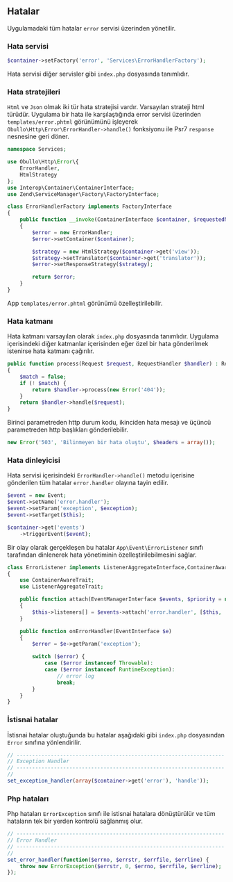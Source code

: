 
## Hatalar

Uygulamadaki tüm hatalar `error` servisi üzerinden yönetilir.

### Hata servisi

```php
$container->setFactory('error', 'Services\ErrorHandlerFactory');
```

Hata servisi diğer servisler gibi `index.php` dosyasında tanımlıdır.

### Hata stratejileri

`Html` ve `Json` olmak iki tür hata stratejisi vardır. Varsayılan strateji html türüdür. Uygulama bir hata ile karşılaştığında error servisi üzerinden `templates/error.phtml` görünümünü işleyerek `Obullo\Http\Error\ErrorHandler->handle()` fonksiyonu ile Psr7 `response` nesnesine geri döner.

```php
namespace Services;

use Obullo\Http\Error\{
    ErrorHandler,
    HtmlStrategy
};
use Interop\Container\ContainerInterface;
use Zend\ServiceManager\Factory\FactoryInterface;

class ErrorHandlerFactory implements FactoryInterface
{
    public function __invoke(ContainerInterface $container, $requestedName, array $options = null)
    {
        $error = new ErrorHandler;
        $error->setContainer($container);

        $strategy = new HtmlStrategy($container->get('view'));
        $strategy->setTranslator($container->get('translator'));
        $error->setResponseStrategy($strategy);

        return $error;
    }
}
```

App `templates/error.phtml` görünümü özelleştirilebilir.


### Hata katmanı

Hata katmanı varsayılan olarak `index.php` dosyasında tanımlıdır. Uygulama içerisindeki diğer katmanlar içerisinden eğer özel bir hata gönderilmek istenirse hata katmanı çağırılır.

```php
public function process(Request $request, RequestHandler $handler) : ResponseInterface
{
    $match = false;
    if (! $match) {        
        return $handler->process(new Error('404'));
    }
    return $handler->handle($request);
}
```

Birinci parametreden http durum kodu, ikinciden hata mesajı ve üçüncü parametreden http başlıkları gönderilebilir.

```php
new Error('503', 'Bilinmeyen bir hata oluştu', $headers = array());
```

### Hata dinleyicisi

Hata servisi içerisindeki `ErrorHandler->handle()` metodu içerisine gönderilen tüm hatalar `error.handler` olayına tayin edilir.

```php
$event = new Event;
$event->setName('error.handler');
$event->setParam('exception', $exception);
$event->setTarget($this);

$container->get('events')
    ->triggerEvent($event);
```

Bir olay olarak gerçekleşen bu hatalar `App\Event\ErrorListener` sınıfı tarafından dinlenerek hata yönetiminin özelleştirilebilmesini sağlar.

```php
class ErrorListener implements ListenerAggregateInterface,ContainerAwareInterface
{
    use ContainerAwareTrait;
    use ListenerAggregateTrait;

    public function attach(EventManagerInterface $events, $priority = null)
    {
        $this->listeners[] = $events->attach('error.handler', [$this, 'onErrorHandler']);
    }

    public function onErrorHandler(EventInterface $e)
    {
        $error = $e->getParam('exception');

        switch ($error) {
            case ($error instanceof Throwable):
            case ($error instanceof RuntimeException):
                // error log
                break;
        }
    }
}
```

### İstisnai hatalar

İstisnai hatalar oluştuğunda bu hatalar aşağıdaki gibi `index.php` dosyasından `Error` sınıfına yönlendirilir.

```php
// -------------------------------------------------------------------
// Exception Handler
// -------------------------------------------------------------------
//
set_exception_handler(array($container->get('error'), 'handle'));
```

### Php hataları

Php hataları `ErrorException` sınıfı ile istisnai hatalara dönüştürülür ve tüm hataların tek bir yerden kontrolü sağlanmış olur.

```php
// -------------------------------------------------------------------
// Error Handler
// -------------------------------------------------------------------
//
set_error_handler(function($errno, $errstr, $errfile, $errline) {
    throw new ErrorException($errstr, 0, $errno, $errfile, $errline);
});
```